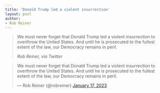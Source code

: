 ```yaml
---
title: 'Donald Trump led a violent insurrection'
layout: post
author:
- Rob Reiner
---
```


> We must never forget that Donald Trump led a violent insurrection to overthrow the United States. And until he is prosecuted to the fullest extent of the law, our Democracy remains in peril.
>
> <cite>Rob Reiner, via Twitter</cite>

<blockquote class="twitter-tweet"><p lang="en" dir="ltr">We must never forget that Donald Trump led a violent insurrection to overthrow the United States. And until he is prosecuted to the fullest extent of the law, our Democracy remains in peril.</p>&mdash; Rob Reiner (@robreiner) <a href="https://twitter.com/robreiner/status/1615469064121634818?ref_src=twsrc%5Etfw">January 17, 2023</a></blockquote> <script async src="https://platform.twitter.com/widgets.js" charset="utf-8"></script>
